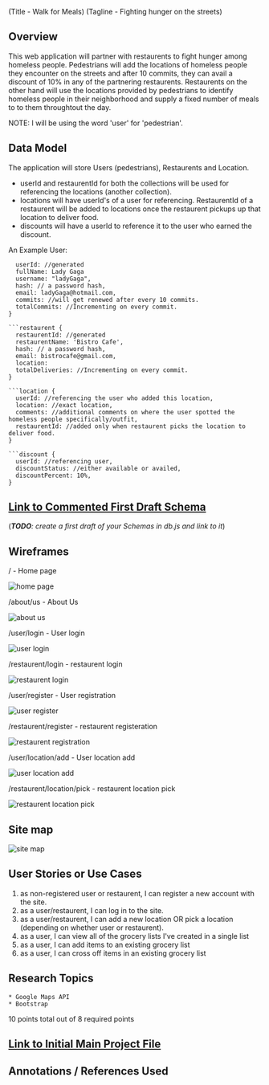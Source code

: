 (Title - Walk for Meals)
(Tagline - Fighting hunger on the streets)

## Overview

This web application will partner with restaurents to fight hunger among homeless people. Pedestrians will add the locations of homeless people they encounter on the streets and after 10 commits, they can avail a discount of 10% in any of the partnering
restaurents. Restaurents on the other hand will use the locations provided by pedestrians to identify homeless people in their neighborhood and supply a fixed number of meals to to them throughtout the day.

NOTE: I will be using the word 'user' for 'pedestrian'.

## Data Model

The application will store Users (pedestrians), Restaurents and Location.

* userId and restaurentId for both the collections will be used for referencing the locations (another collection).
* locations will have userId's of a user for referencing. RestaurentId of a restaurent will be added to locations once the restaurent pickups up that location to deliver food.
* discounts will have a userId to reference it to the user who earned the discount. 

An Example User:

```user {
  userId: //generated
  fullName: Lady Gaga
  username: "ladyGaga",
  hash: // a password hash,
  email: ladyGaga@hotmail.com,
  commits: //will get renewed after every 10 commits.    
  totalCommits: //Incrementing on every commit.
}

```restaurent {
  restaurentId: //generated
  restaurentName: 'Bistro Cafe',
  hash: // a password hash,
  email: bistrocafe@gmail.com,
  location:     
  totalDeliveries: //Incrementing on every commit.
}

```location {
  userId: //referencing the user who added this location,
  location: //exact location,
  comments: //additional comments on where the user spotted the homeless people specifically/outfit,
  restaurentId: //added only when restaurent picks the location to deliver food. 
}

```discount {
  userId: //referencing user,
  discountStatus: //either available or availed,
  discountPercent: 10%,
}

```


## [Link to Commented First Draft Schema](db.js) 

(___TODO__: create a first draft of your Schemas in db.js and link to it_)

## Wireframes

/ - Home page 

![home page](documentation/homePage.jpg)

/about/us - About Us 

![about us](documentation/aboutUs.jpg)

/user/login - User login

![user login](documentation/userLogin.jpg)

/restaurent/login - restaurent login 

![restaurent login](documentation/restaurentLogin.jpg)

/user/register - User registration

![user register](documentation/userRegister.jpg)

/restaurent/register - restaurent registeration 

![restaurent registration](documentation/restaurentRegister.jpg)

/user/location/add - User location add

![user location add](documentation/userLocationAdd.jpg)

/restaurent/location/pick - restaurent location pick 

![restaurent location pick](documentation/restaurentLocationPick.jpg)


## Site map

![site map](documentation/siteMap.png)


## User Stories or Use Cases

1. as non-registered user or restaurent, I can register a new account with the site.
2. as a user/restaurent, I can log in to the site.
3. as a user/restaurent, I can add a new location OR pick a location (depending on whether user or restaurent).
4. as a user, I can view all of the grocery lists I've created in a single list
5. as a user, I can add items to an existing grocery list
6. as a user, I can cross off items in an existing grocery list

## Research Topics

	* Google Maps API
	* Bootstrap

10 points total out of 8 required points

## [Link to Initial Main Project File](app.js) 

## Annotations / References Used

